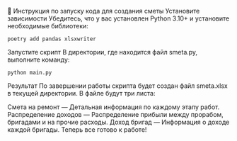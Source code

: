 📘 Инструкция по запуску кода для создания сметы
Установите зависимости
 Убедитесь, что у вас установлен Python 3.10+ и установите необходимые библиотеки:
```
poetry add pandas xlsxwriter
```

Запустите скрипт
 В директории, где находится файл smeta.py, выполните команду:

 ```
 python main.py
 ```


Результат
 По завершении работы скрипта будет создан файл smeta.xlsx в текущей директории.
 В файле будут три листа:


Смета на ремонт — Детальная информация по каждому этапу работ.
Распределение доходов — Распределение прибыли между прорабом, бригадами и на прочие расходы.
Доход бригад — Информация о доходе каждой бригады.
Теперь все готово к работе!
